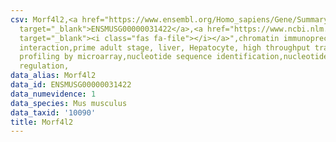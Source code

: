 ```yaml
---
csv: Morf4l2,<a href="https://www.ensembl.org/Homo_sapiens/Gene/Summary?db=core;g=ENSMUSG00000031422"
  target="_blank">ENSMUSG00000031422</a>,<a href="https://www.ncbi.nlm.nih.gov/pubmed/23834426"
  target="_blank"><i class="fas fa-file"></i></a>",chromatin immunoprecipitation assay,direct
  interaction,prime adult stage, liver, Hepatocyte, high throughput transcription
  profiling by microarray,nucleotide sequence identification,nucleotide sequence identification,transcriptional
  regulation,
data_alias: Morf4l2
data_id: ENSMUSG00000031422
data_numevidence: 1
data_species: Mus musculus
data_taxid: '10090'
title: Morf4l2
---
```

